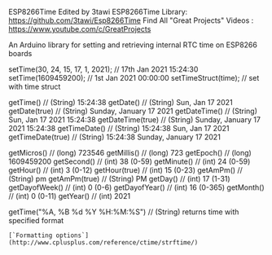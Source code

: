 ESP8266Time Edited by 3tawi
ESP8266Time Library: https://github.com/3tawi/Esp8266Time
Find All "Great Projects" Videos : https://www.youtube.com/c/GreatProjects

An Arduino library for setting and retrieving internal RTC time on ESP8266 boards

setTime(30, 24, 15, 17, 1, 2021);  // 17th Jan 2021 15:24:30
setTime(1609459200);  // 1st Jan 2021 00:00:00
setTimeStruct(time);	// set with time struct

getTime()          //  (String) 15:24:38
getDate()          //  (String) Sun, Jan 17 2021
getDate(true)      //  (String) Sunday, January 17 2021
getDateTime()      //  (String) Sun, Jan 17 2021 15:24:38
getDateTime(true)  //  (String) Sunday, January 17 2021 15:24:38
getTimeDate()      //  (String) 15:24:38 Sun, Jan 17 2021
getTimeDate(true)  //  (String) 15:24:38 Sunday, January 17 2021

getMicros()        //  (long)    723546
getMillis()        //  (long)    723
getEpoch()         //  (long)    1609459200
getSecond()        //  (int)     38    (0-59)
getMinute()        //  (int)     24    (0-59)
getHour()          //  (int)     3     (0-12)
getHour(true)      //  (int)     15    (0-23)
getAmPm()          //  (String)  pm
getAmPm(true)      //  (String)  PM
getDay()           //  (int)     17    (1-31)
getDayofWeek()     //  (int)     0     (0-6)
getDayofYear()     //  (int)     16    (0-365)
getMonth()         //  (int)     0     (0-11)
getYear()          //  (int)     2021

getTime("%A, %B %d %Y %H:%M:%S")   // (String) returns time with specified format 
```
[`Formatting options`](http://www.cplusplus.com/reference/ctime/strftime/)
